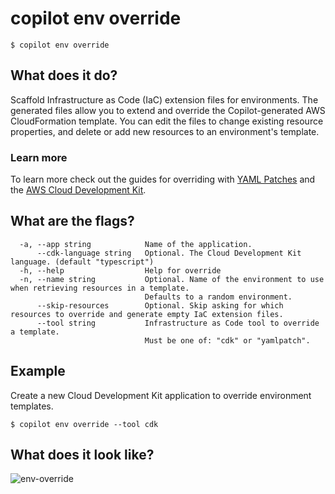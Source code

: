 # copilot env override
```console
$ copilot env override
```

## What does it do?
Scaffold Infrastructure as Code (IaC) extension files for environments.
The generated files allow you to extend and override the Copilot-generated AWS CloudFormation template.
You can edit the files to change existing resource properties, and delete
or add new resources to an environment's template.

### Learn more

To learn more check out the guides for overriding with [YAML Patches](../developing/overrides/yamlpatch.md) and the
[AWS Cloud Development Kit](../developing/overrides/cdk.md).

## What are the flags?

```console
  -a, --app string            Name of the application.
      --cdk-language string   Optional. The Cloud Development Kit language. (default "typescript")
  -h, --help                  Help for override
  -n, --name string           Optional. Name of the environment to use when retrieving resources in a template.
                              Defaults to a random environment.
      --skip-resources        Optional. Skip asking for which resources to override and generate empty IaC extension files.
      --tool string           Infrastructure as Code tool to override a template.
                              Must be one of: "cdk" or "yamlpatch".
```

## Example

Create a new Cloud Development Kit application to override environment templates.

```console
$ copilot env override --tool cdk
```

## What does it look like?

![env-override](https://user-images.githubusercontent.com/879348/227585768-44d5d91f-11d5-4d4b-a5fa-12bb5239710f.gif)